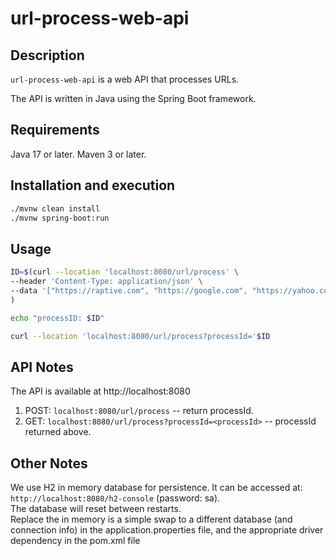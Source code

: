 # url-process-web-api

## Description
`url-process-web-api` is a web API that processes URLs.

The API is written in Java using the Spring Boot framework.

## Requirements
Java 17 or later.
Maven 3 or later.

## Installation and execution
```bash
./mvnw clean install
./mvnw spring-boot:run
```

## Usage
```bash
ID=$(curl --location 'localhost:8080/url/process' \
--header 'Content-Type: application/json' \
--data '["https://raptive.com", "https://google.com", "https://yahoo.com"]'
)

echo "processID: $ID"

curl --location 'localhost:8080/url/process?processId='$ID
```

## API Notes
The API is available at http://localhost:8080
1. POST: `localhost:8080/url/process` -- return processId.
2. GET: `localhost:8080/url/process?processId=<processId>` -- processId returned above.

## Other Notes
We use H2 in memory database for persistence. It can be accessed at: `http://localhost:8080/h2-console` (password: sa).
<br/>The database will reset between restarts.
<br/>Replace the in memory is a simple swap to a different database (and connection info) in the application.properties file, and the appropriate driver dependency in the pom.xml file